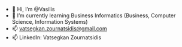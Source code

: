 - 👋 Hi, I’m @Vasilis
- 🌱 I’m currently learning Business Informatics (Business, Computer Science, Information Systems)
- 📫 vatsegkan.zournatsidis@gmail.com
- 📫 LinkedIn:  Vatsegkan Zournatsidis

